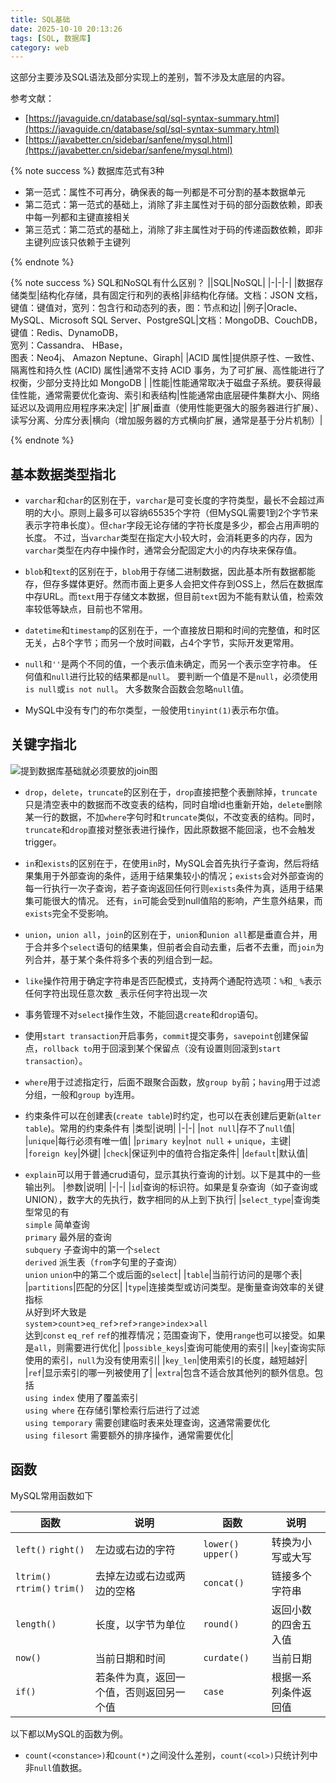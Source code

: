 ```yaml
---
title: SQL基础
date: 2025-10-10 20:13:26
tags: [SQL, 数据库]
category: web
---
```


这部分主要涉及SQL语法及部分实现上的差别，暂不涉及太底层的内容。

参考文献：
- [https://javaguide.cn/database/sql/sql-syntax-summary.html](https://javaguide.cn/database/sql/sql-syntax-summary.html)
- [https://javabetter.cn/sidebar/sanfene/mysql.html](https://javabetter.cn/sidebar/sanfene/mysql.html)

{% note success %}
数据库范式有3种
- 第一范式：属性不可再分，确保表的每一列都是不可分割的基本数据单元
- 第二范式：第一范式的基础上，消除了非主属性对于码的部分函数依赖，即表中每一列都和主键直接相关
- 第三范式：第二范式的基础上，消除了非主属性对于码的传递函数依赖，即非主键列应该只依赖于主键列

{% endnote %}

{% note success %}
SQL和NoSQL有什么区别？
||SQL|NoSQL|
|-|-|-|
|数据存储类型|结构化存储，具有固定行和列的表格|非结构化存储。文档：JSON 文档，键值：键值对，宽列：包含行和动态列的表，图：节点和边|
|例子|Oracle、MySQL、Microsoft SQL Server、PostgreSQL|文档：MongoDB、CouchDB，<br>键值：Redis、DynamoDB，<br>宽列：Cassandra、 HBase，<br>图表：Neo4j、 Amazon Neptune、Giraph|
|ACID 属性|提供原子性、一致性、隔离性和持久性 (ACID) 属性|通常不支持 ACID 事务，为了可扩展、高性能进行了权衡，少部分支持比如 MongoDB |
|性能|性能通常取决于磁盘子系统。要获得最佳性能，通常需要优化查询、索引和表结构|性能通常由底层硬件集群大小、网络延迟以及调用应用程序来决定|
|扩展|垂直（使用性能更强大的服务器进行扩展）、读写分离、分库分表|横向（增加服务器的方式横向扩展，通常是基于分片机制）|

{% endnote %}

## 基本数据类型指北

- `varchar`和`char`的区别在于，`varchar`是可变长度的字符类型，最长不会超过声明的大小。原则上最多可以容纳65535个字符（但MySQL需要1到2个字节来表示字符串长度）。但`char`字段无论存储的字符长度是多少，都会占用声明的长度。
    不过，当`varchar`类型在指定大小较大时，会消耗更多的内存，因为`varchar`类型在内存中操作时，通常会分配固定大小的内存块来保存值。

- `blob`和`text`的区别在于，`blob`用于存储二进制数据，因此基本所有数据都能存，但存多媒体更好。然而市面上更多人会把文件存到OSS上，然后在数据库中存URL。而`text`用于存储文本数据，但目前`text`因为不能有默认值，检索效率较低等缺点，目前也不常用。

- `datetime`和`timestamp`的区别在于，一个直接放日期和时间的完整值，和时区无关，占8个字节；而另一个放时间戳，占4个字节，实际开发更常用。

- `null`和`''`是两个不同的值，一个表示值未确定，而另一个表示空字符串。
    任何值和`null`进行比较的结果都是`null`。
    要判断一个值是不是`null`，必须使用`is null`或`is not null`。
    大多数聚合函数会忽略`null`值。

- MySQL中没有专门的布尔类型，一般使用`tinyint(1)`表示布尔值。

## 关键字指北

![提到数据库基础就必须要放的join图](join.jpg)

- `drop`，`delete`，`truncate`的区别在于，`drop`直接把整个表删除掉，`truncate`只是清空表中的数据而不改变表的结构，同时自增id也重新开始，`delete`删除某一行的数据，不加`where`字句时和`truncate`类似，不改变表的结构。同时，`truncate`和`drop`直接对整张表进行操作，因此原数据不能回滚，也不会触发trigger。

- `in`和`exists`的区别在于，在使用`in`时，MySQL会首先执行子查询，然后将结果集用于外部查询的条件，适用于结果集较小的情况；`exists`会对外部查询的每一行执行一次子查询，若子查询返回任何行则`exists`条件为真，适用于结果集可能很大的情况。
    还有，`in`可能会受到null值陷的影响，产生意外结果，而`exists`完全不受影响。

- `union`，`union all`，`join`的区别在于，`union`和`union all`都是垂直合并，用于合并多个`select`语句的结果集，但前者会自动去重，后者不去重，而`join`为列合并，基于某个条件将多个表的列组合到一起。

- `like`操作符用于确定字符串是否匹配模式，支持两个通配符选项：`%`和`_`
    `%`表示任何字符出现任意次数
    `_`表示任何字符出现一次

- 事务管理不对`select`操作生效，不能回退`create`和`drop`语句。

- 使用`start transaction`开启事务，`commit`提交事务，`savepoint`创建保留点，`rollback to`用于回滚到某个保留点（没有设置则回滚到`start transaction`）。

- `where`用于过滤指定行，后面不跟聚合函数，放`group by`前；`having`用于过滤分组，一般和`group by`连用。

- 约束条件可以在创建表(`create table`)时约定，也可以在表创建后更新(`alter table`)。常用的约束条件有
    |类型|说明|
    |-|-|
    |`not null`|存不了`null`值|
    |`unique`|每行必须有唯一值|
    |`primary key`|`not null` + `unique`，主键|
    |`foreign key`|外键|
    |`check`|保证列中的值符合指定条件|
    |`default`|默认值|

- `explain`可以用于普通crud语句，显示其执行查询的计划。以下是其中的一些输出列。
    |参数|说明|
    |-|-|
    |`id`|查询的标识符。如果是复杂查询（如子查询或UNION），数字大的先执行，数字相同的从上到下执行|
    |`select_type`|查询类型常见的有<br>`simple` 简单查询<br>`primary` 最外层的查询<br> `subquery` 子查询中的第一个`select`<br>`derived` 派生表（`from`字句里的子查询）<br>`union` `union`中的第二个或后面的`select`|
    |`table`|当前行访问的是哪个表|
    |`partitions`|匹配的分区|
    |`type`|连接类型或访问类型。是衡量查询效率的关键指标<br>从好到坏大致是<br>`system`>`count`>`eq_ref`>`ref`>`range`>`index`>`all`<br>达到`const` `eq_ref` `ref`的推荐情况；范围查询下，使用`range`也可以接受。如果是`all`，则需要进行优化|
    |`possible_keys`|查询可能使用的索引|
    |`key`|查询实际使用的索引，`null`为没有使用索引|
    |`key_len`|使用索引的长度，越短越好|
    |`ref`|显示索引的哪一列被使用了|
    |`extra`|包含不适合放其他列的额外信息。包括<br>`using index` 使用了覆盖索引<br>`using where` 在存储引擎检索行后进行了过滤<br>`using temporary` 需要创建临时表来处理查询，这通常需要优化<br>`using filesort` 需要额外的排序操作，通常需要优化|

## 函数

MySQL常用函数如下

|函数|说明|函数|说明|
|-|-|-|-|
|`left()` `right()`|左边或右边的字符|`lower()` `upper()`|转换为小写或大写|
|`ltrim()` `rtrim()` `trim()`|去掉左边或右边或两边的空格|`concat()`|链接多个字符串|
|`length()`|长度，以字节为单位|`round()`|返回小数的四舍五入值|
|`now()`|当前日期和时间|`curdate()`|当前日期|
|`if()`|若条件为真，返回一个值，否则返回另一个值|`case`|根据一系列条件返回值|

以下都以MySQL的函数为例。

- `count(<constance>)`和`count(*)`之间没什么差别，`count(<col>)`只统计列中非`null`值数据。
